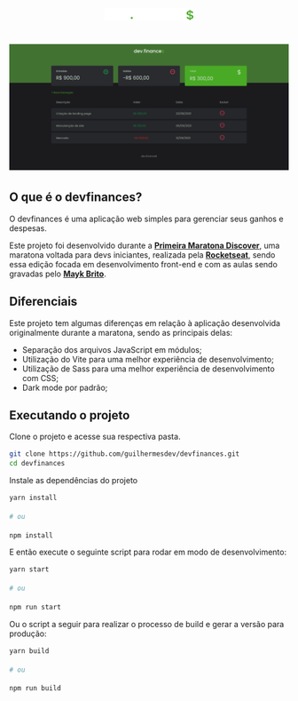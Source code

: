 <p align="center">
	<img alt="Logo do devfinances" src=".github/logo.svg" width="160px">
</p>

# ![devfinances](.github/cover.png)

## O que é o devfinances?

O devfinances é uma aplicação web simples para gerenciar seus ganhos e despesas.

Este projeto foi desenvolvido durante a **[Primeira Maratona Discover](https://app.rocketseat.com.br/node/maratona-discover-edicao-01)**, uma maratona voltada para devs iniciantes, realizada pela **[Rocketseat](https://github.com/Rocketseat)**, sendo essa edição focada em desenvolvimento front-end e com as aulas sendo gravadas pelo **[Mayk Brito](https://github.com/maykbrito)**.

## Diferenciais

Este projeto tem algumas diferenças em relação à aplicação desenvolvida originalmente durante a maratona, sendo as principais delas:

- Separação dos arquivos JavaScript em módulos;
- Utilização do Vite para uma melhor experiência de desenvolvimento;
- Utilização de Sass para uma melhor experiência de desenvolvimento com CSS;
- Dark mode por padrão;

## Executando o projeto

Clone o projeto e acesse sua respectiva pasta.

```bash
git clone https://github.com/guilhermesdev/devfinances.git
cd devfinances
```

Instale as dependências do projeto

```bash
yarn install

# ou

npm install
```

E então execute o seguinte script para rodar em modo de desenvolvimento:

```bash
yarn start

# ou

npm run start
```

Ou o script a seguir para realizar o processo de build e gerar a versão para produção:

```bash
yarn build

# ou

npm run build
```